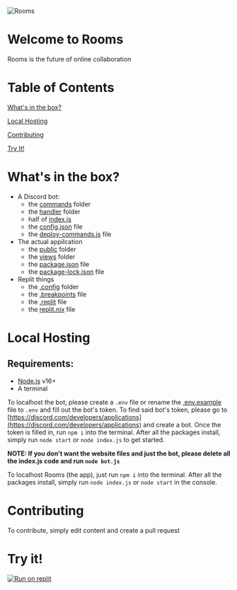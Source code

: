 ![Rooms](https://0e1f9eec-de26-4dd4-9528-d7962ca34963.id.repl.co/img/rooms.png)
# Welcome to Rooms
Rooms is the future of online collaboration

# Table of Contents

[What's in the box?](#What's-in-the-box?)

[Local Hosting](#Local-Hosting)

[Contributing](#Contributing)

[Try It!](#Try-It!)

# What's in the box?

- A Discord bot:
  -  the [commands](commands) folder
  -  the [handler](handler) folder
  -  half of [index.js](index.js)
  -  the [config.json](config.json) file
  -  the [deploy-commands.js](deploy-commands.js) file
- The actual appilcation
  -  the [public](public) folder
  -  the [views](views) folder
  -  the [package.json](package.json) file
  -  the [package-lock.json](package-lock.json) file
- Replit things
  -  the [.config](.config) folder
  -  the [.breakpoints](.breakpoints) file
  -  the [.replit](.replit) file
  -  the [replit.nix](replit.nix) file

# Local Hosting

## Requirements:
- [Node.js](https://nodejs.org) v16+
- A terminal 
  
To localhost the bot, please create a `.env` file or rename the [.env.example](.env.example) file to `.env` and fill out the bot's token. To find said bot's token, please go to [https://discord.com/developers/applications](https://discord.com/developers/applications) and create a bot. Once the token is filled in, run `npm i` into the terminal. After all the packages install, simply run `node start` or `node index.js` to get started. 

**NOTE: If you don't want the website files and just the bot, please delete all the index.js code and run `node bot.js`**

To localhost Rooms (the app), just run `npm i` into the terminal. After all the packages install, simply run `node index.js` or `node start` in the console.

# Contributing

To contribute, simply edit content and create a pull request

# Try it!
[![Run on replit](https://repl-badge.jajoosam.repl.co/try.png)](https://replit.com/@cool-sidd/rooms)